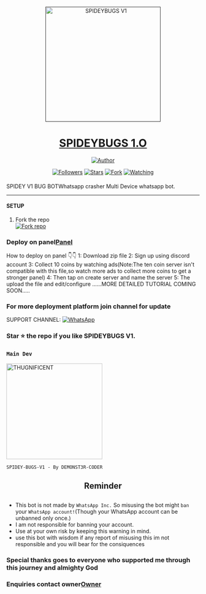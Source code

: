 <p align="center">  
  <a href="">
    <img alt="SPIDEYBUGS V1" height="300" src="https://i.imgur.com/42ZNlLn.jpeg">
    <h1 align="center">SPIDEYBUGS 1.O</h1>
  </a>
</p>
<p align="center">
<a href="https://wa.me/2349153596300"><img title="Author" src="https://img.shields.io/badge/SPIDEY-BUGS-black?style=for-the-badge&logo=whatsapp"></a>
<p/>
<p align="center">
<a href="https://github.com/DEMONST3R-CODER?tab=followers"><img title="Followers" src="https://img.shields.io/github/followers/DEMONST3R-CODER?label=Followers&style=social"></a>
<a href="https://github.com/DEMONST3R-CODER/Spidey-v1-/stargazers/"><img title="Stars" src="https://img.shields.io/github/stars/github.com/DEMONST3R-CODER/Spidey-v1-?&style=social"></a>
<a href="https://github.com/DEMONST3R-CODER/Spidey-v1-/network/members"><img title="Fork" src="https://img.shields.io/https://github.com/DEMONST3R-CODER/Spidey-v1-?style=social"></a>
<a href="https://github.com/DEMONST3R-CODER/Spidey-v1-/watchers"><img title="Watching" src="https://img.shields.io/github/watchers/DEMONST3R-CODER/Spidey-v1-?label=Watching&style=social"></a>
</p>

####  
SPIDEY V1 BUG BOTWhatsapp crasher Multi Device whatsapp bot.

***

#### SETUP

1. Fork the repo
    <br>
<a href='https://github.com/DEMONST3R-CODER/Spidey-v1-/fork' target="_blank"><img alt='Fork repo' src='https://img.shields.io/badge/Fork Repo-100000?style=for-the-badge&logo=scan&logoColor=white&labelColor=black&color=black'/></a>


### Deploy on panel[Panel](https://bot-hosting.net/?aff=1251693529084723300)
How to deploy on panel 👇👇
1: Download zip file 
2: Sign up using discord account 
3: Collect 10 coins by watching ads(Note:The ten coin server isn't compatible with this file,so watch more ads to collect more coins to get a stronger panel)
4: Then tap on create server and name the server 
5: The upload the file and edit/configure 
 ......MORE DETAILED TUTORIAL COMING SOON.....
 
 
 ### For more deployment platform join channel for update

SUPPORT CHANNEL: <a href="https://whatsapp.com/channel/0029VaoOiuwDp2QH070eTE01"><img alt="WhatsApp" src="https://img.shields.io/badge/Join CHANNEL-25D366?style=for-the-badge&logo=whatsapp&logoColor=white"/></a>

### Star ⭐ the repo if you like SPIDEYBUGS V1.


### `Main Dev` 
<a href="https://github.com/DEMONST3R-CODER"><img src="https://i.imgur.com/Y2F3H6V.jpeg" width="250" height="250" alt="THUGNIFICENT"/></a>
  
`SPIDEY-BUGS-V1 - By DEMONST3R-CODER`

<h2 align="center">  Reminder
</h2>
   
## 
- This bot is not made by `WhatsApp Inc.` So misusing the bot might `ban` your `WhatsApp account!`(Though your WhatsApp account can be unbanned only once.)
- I am not responsible for banning your account.
- Use at your own risk by keeping this warning in mind.
- use this bot with wisdom if any report of misusing this im not responsible and you will bear for the consiquences

### Special thanks goes to everyone who supported me through this journey and almighty God 

### Enquiries contact owner[Owner](https://wa.me/2349153596300)
